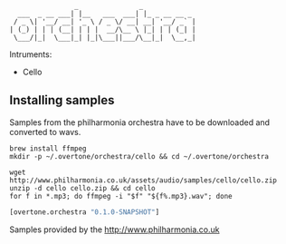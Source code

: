                     _               _             
      ___  _ __ ___| |__   ___  ___| |_ _ __ __ _ 
     / _ \| '__/ __| '_ \ / _ \/ __| __| '__/ _` |
    | (_) | | | (__| | | |  __/\__ \ |_| | | (_| |
     \___/|_|  \___|_| |_|\___||___/\__|_|  \__,_|


Intruments:

 * Cello


## Installing samples

Samples from the philharmonia orchestra have to be downloaded and converted to wavs.

```
brew install ffmpeg
mkdir -p ~/.overtone/orchestra/cello && cd ~/.overtone/orchestra

wget http://www.philharmonia.co.uk/assets/audio/samples/cello/cello.zip
unzip -d cello cello.zip && cd cello
for f in *.mp3; do ffmpeg -i "$f" "${f%.mp3}.wav"; done
```


```clojure
[overtone.orchestra "0.1.0-SNAPSHOT"]
```

Samples provided by the  http://www.philharmonia.co.uk
